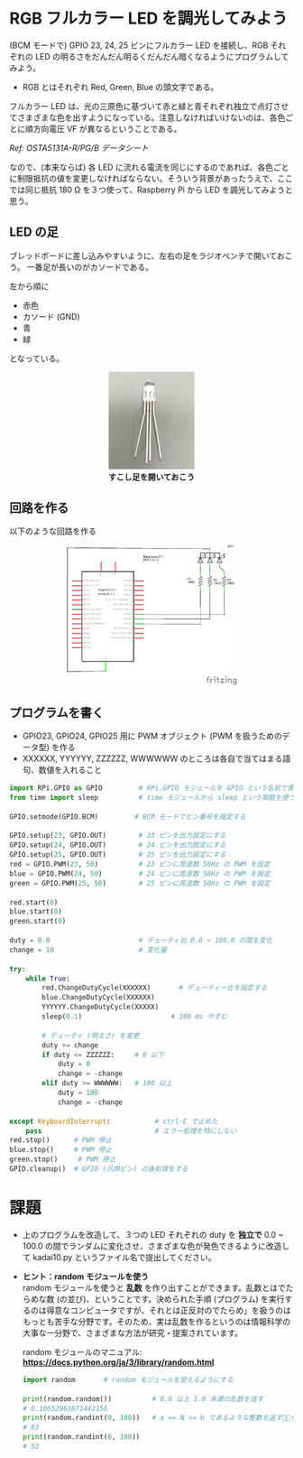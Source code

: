 # RGB フルカラー LED を調光してみよう

(BCM モードで) GPIO 23, 24, 25 ピンにフルカラー LED を接続し、RGB それぞれの LED の明るさをだんだん明るくだんだん暗くなるようにプログラムしてみよう。

- RGB とはそれぞれ Red, Green, Blue の頭文字である。

フルカラー LED は、光の三原色に基づいて赤と緑と青それぞれ独立で点灯させてさまざまな色を出すようになっている。注意しなければいけないのは、各色ごとに順方向電圧 VF が異なるということである。

*Ref: OSTA5131A-R/PG/B データシート*

なので、(本来ならば) 各 LED に流れる電流を同じにするのであれば、各色ごとに制限抵抗の値を変更しなければならない。そういう背景があったうえで、ここでは同じ抵抗 180 Ω を３つ使って、Raspberry Pi から LED を調光してみようと思う。

## LED の足

ブレッドボードに差し込みやすいように、左右の足をラジオペンチで開いておこう。
一番足が長いのがカソードである。

左から順に
- 赤色
- カソード (GND)
- 青
- 緑

となっている。

<div style="text-align: center;">
    <img src="./images/image41.png" width="30%"></br>
    <b>すこし足を開いておこう</b>
</div>

## 回路を作る

以下のような回路を作る

<div style="text-align: center;">
    <img src="./images/image42.png" width="60%"></br>
</div>

## プログラムを書く

- GPIO23, GPIO24, GPIO25 用に PWM オブジェクト (PWM を扱うためのデータ型) を作る
- XXXXXX, YYYYYY, ZZZZZZ, WWWWWW のところは各自で当てはまる語句、数値を入れること

```python
import RPi.GPIO as GPIO         # RPi.GPIO モジュールを GPIO という名前で使う
from time import sleep          # time モジュールから sleep という関数を使う

GPIO.setmode(GPIO.BCM)         # BCM モードでピン番号を指定する

GPIO.setup(23, GPIO.OUT)        # 23 ピンを出力設定にする
GPIO.setup(24, GPIO.OUT)        # 24 ピンを出力設定にする
GPIO.setup(25, GPIO.OUT)        # 25 ピンを出力設定にする
red = GPIO.PWM(23, 50)          # 23 ピンに周波数 50Hz の PWM を設定
blue = GPIO.PWM(24, 50)         # 24 ピンに周波数 50Hz の PWM を設定
green = GPIO.PWM(25, 50)        # 25 ピンに周波数 50Hz の PWM を設定

red.start(0)
blue.start(0)
green.start(0)

duty = 0.0                      # デューティ比 0.0 ~ 100.0 の間を変化
change = 10                     # 変化量

try:
    while True:
        red.ChangeDutyCycle(XXXXXX)       # デューティー比を設定する  
        blue.ChangeDutyCycle(XXXXXX)
        YYYYYY.ChangeDutyCycle(XXXXX)
        sleep(0.1)                      # 100 ms やすむ

        # デューティ (明るさ) を変更
        duty += change
        if duty <= ZZZZZZ:     # 0 以下
            duty = 0
            change = -change
        elif duty >= WWWWWW:   # 100 以上
            duty = 100
            change = -change

except KeyboardInterrupt:           # ctrl-C で止めた
    pass                            # エラー処理を特にしない
red.stop()      # PWM 停止
blue.stop()     # PWM 停止
green.stop()     # PWM 停止
GPIO.cleanup()  # GPIO (汎用ピン) の後処理をする
```

# 課題

- 上のプログラムを改造して、３つの LED それぞれの duty を **独立で** 0.0 ~ 100.0 の間でランダムに変化させ、さまざまな色が発色できるように改造して kadai10.py というファイル名で提出してください。

- **ヒント：random モジュールを使う**  
    random モジュールを使うと **乱数** を作り出すことができます。乱数とはでたらめな数 (の並び)、ということです。決められた手順 (プログラム) を実行するのは得意なコンピュータですが、それとは正反対のでたらめ」を扱うのはもっとも苦手な分野です。そのため、実は乱数を作るというのは情報科学の大事な一分野で、さまざまな方法が研究・提案されています。

    random モジュールのマニュアル: **https://docs.python.org/ja/3/library/random.html**
    
    ```python
    import random       # random モジュールを使えるようにする
    
    print(random.random())          # 0.0 以上 1.0 未満の乱数を返す
    # 0.10652963871442156
    print(random.randint(0, 100))   # a <= N <= b であるような整数を返すなどを使うとできる 
    # 83
    print(random.randint(0, 100))
    # 52
    ```
